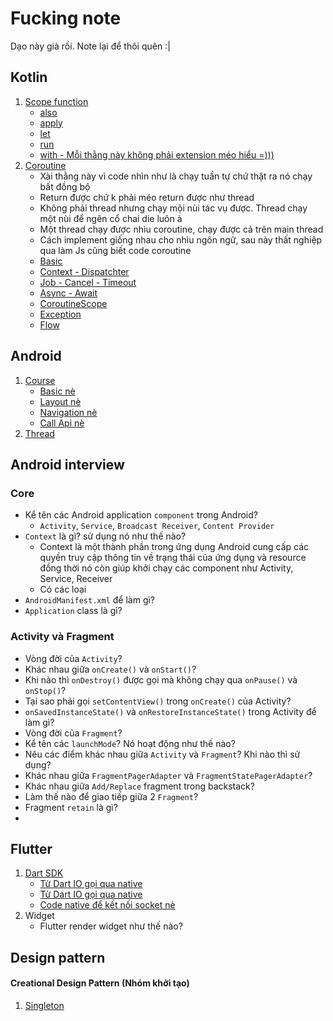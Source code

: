 # Fucking note
Dạo này già rồi. Note lại để thôi quên :|
## Kotlin
1. [Scope function](https://kotlinlang.org/docs/scope-functions.html)
    - [also](https://github.com/huynn109/mobile-flash-card/blob/main/kotlin/src/main/kotlin/scope/Also.kt)
    - [apply](https://github.com/huynn109/mobile-flash-card/blob/main/kotlin/src/main/kotlin/scope/Apply.kt)
    - [let](https://github.com/huynn109/mobile-flash-card/blob/main/kotlin/src/main/kotlin/scope/Let.kt)
    - [run](https://github.com/huynn109/mobile-flash-card/blob/main/kotlin/src/main/kotlin/scope/Run.kt)
    - [with - Mỗi thằng này không phải extension méo hiểu =)))](https://github.com/huynn109/mobile-flash-card/blob/main/kotlin/src/main/kotlin/scope/With.kt)
2. [Coroutine](https://kotlinlang.org/docs/coroutines-guide.html) <br>
    - Xài thằng này vì code nhìn như là chạy tuần tự chứ thật ra nó chạy bất đồng bộ
    - Return được chứ k phải méo return được như thread
    - Không phải thread nhưng chạy mội nùi tác vụ được. Thread chạy một nùi để ngẽn cổ chai die luôn à
    - Một thread chạy được nhìu coroutine, chạy được cả trên main thread
    - Cách implement giống nhau cho nhìu ngôn ngữ, sau này thất nghiệp qua làm Js cũng biết code coroutine
    - [Basic](https://github.com/huynn109/mobile-flash-card/blob/main/kotlin/src/main/kotlin/coroutine/Basic.kt)
    - [Context - Dispatchter](https://github.com/huynn109/mobile-flash-card/blob/main/kotlin/src/main/kotlin/coroutine/ContextAndDispatcher.kt)
    - [Job - Cancel - Timeout](https://github.com/huynn109/mobile-flash-card/blob/main/kotlin/src/main/kotlin/coroutine/JobCancellationTimeout.kt)
    - [Async - Await](https://github.com/huynn109/mobile-flash-card/blob/main/kotlin/src/main/kotlin/coroutine/AsyncAwait.kt)
    - [CoroutineScope](https://github.com/huynn109/mobile-flash-card/blob/main/kotlin/src/main/kotlin/coroutine/CoroutineScope.kt)
    - [Exception](https://github.com/huynn109/mobile-flash-card/blob/main/kotlin/src/main/kotlin/coroutine/ExceptionAndSuperVisionJobAndSuperVisionScope.kt)
    - [Flow](https://github.com/huynn109/mobile-flash-card/blob/main/kotlin/src/main/kotlin/coroutine/Flow.kt)
## Android
1. [Course](https://developer.android.com/courses/android-basics-kotlin/course)
    - [Basic nè](https://developer.android.com/courses/android-basics-kotlin/unit-1)
    - [Layout nè](https://developer.android.com/courses/android-basics-kotlin/unit-2)
    - [Navigation nè](https://developer.android.com/courses/android-basics-kotlin/unit-3)
    - [Call Api nè](https://developer.android.com/courses/android-basics-kotlin/unit-3)
2. [Thread](https://github.com/huynn109/mobile-flash-card/blob/main/android/android-thread/app/src/main/java/com/example/androidthread/MainActivity.kt) 
## Android interview
### Core
- Kể tên các Android application `component` trong Android?
    - `Activity`, `Service`, `Broadcast Receiver`, `Content Provider`
- `Context` là gì? sử dụng nó như thế nào?
    - Context là một thành phần trong ứng dụng Android cung cấp các quyền truy cập thông tin về trạng thái của ứng dụng và resource đồng thời
    nó còn giúp khởi chạy các component như Activity, Service, Receiver
    - Có các loại 
- `AndroidManifest.xml` để làm gì?
- `Application` class là gì?
### Activity và Fragment
- Vòng đời của `Activity`?
- Khác nhau giữa `onCreate()` và `onStart()`?
- Khi nào thì `onDestroy()` được gọi mà không chạy qua `onPause()` và `onStop()`?
- Tại sao phải gọi `setContentView()` trong `onCreate()` của Activity?
- `onSavedInstanceState()` và `onRestoreInstanceState()` trong Activity để làm gì?
- Vòng đời của `Fragment`?
- Kể tên các `launchMode`? Nó hoạt động như thế nào?
- Nêu các điểm khác nhau giữa `Activity` và `Fragment`? Khi nào thì sử dụng?
- Khác nhau giữa `FragmentPagerAdapter` và `FragmentStatePagerAdapter`?
- Khác nhau giữa `Add/Replace` fragment trong backstack?
- Làm thế nào để giao tiếp giữa 2 `Fragment`?
- Fragment `retain` là gì?
- 
## Flutter
1. [Dart SDK](https://github.com/dart-lang/sdk)
    - [Từ Dart IO gọi qua native](https://github.com/dart-lang/sdk/blob/bddded13aad0ee8b1bff7f235a548df5228e5df6/sdk/lib/_internal/vm/bin/socket_patch.dart#L1517)
    - [Từ Dart IO gọi qua native](https://github.com/dart-lang/sdk/blob/bddded13aad0ee8b1bff7f235a548df5228e5df6/sdk/lib/_internal/vm/bin/socket_patch.dart#L25)
    - [Code native để kết nối socket nè](https://github.com/dart-lang/sdk/blob/81c3e8cbb42f9cd6d2c1a7b4f95a7eb70fa3f64c/runtime/bin/socket.cc#L362)
2. Widget
    - Flutter render widget như thế nào?
## Design pattern
#### Creational Design Pattern (Nhóm khởi tạo)
1. [Singleton](https://github.com/huynn109/mobile-flash-card/blob/main/design-pattern/src/main/kotlin/creational/Singleton.kt)
